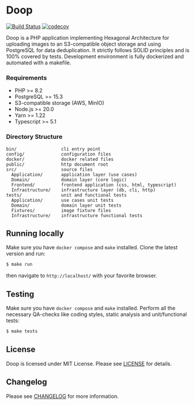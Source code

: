 # Doop

[![Build Status](https://travis-ci.org/radarlog/doop.svg?branch=master)](https://travis-ci.org/radarlog/doop)
[![codecov](https://codecov.io/gh/radarlog/doop/branch/master/graph/badge.svg?token=TeMKOqyDol)](https://codecov.io/gh/radarlog/doop)

Doop is a PHP application implementing Hexagonal Architecture for uploading images to an S3-compatible object storage and using PostgreSQL for data deduplication.
It strictly follows SOLID principles and is 100% covered by tests. Development environment is fully dockerized and automated with a makefile. 

### Requirements
* PHP >= 8.2
* PostgreSQL >= 15.3
* S3-compatible storage (AWS, MinIO)
* Node.js >= 20.0
* Yarn >= 1.22
* Typescript >= 5.1

### Directory Structure

```
bin/                 cli entry point 
config/              configuration files
docker/              docker related files
public/              http document root
src/                 source files
  Application/       application layer (use cases)
  Domain/            domain layer (core logic)
  Frontend/          frontend application (css, html, typescript)
  Infrastructure/    infrastructure layer (db, cli, http)
tests/               unit and functional tests
  Application/       use cases unit tests
  Domain/            domain layer unit tests
  Fixtures/          image fixture files
  Infrastructure/    infrastructure functional tests
```

## Running locally

Make sure you have `docker compose` and `make` installed.
Clone the latest version and run:

```bash
$ make run
```
then navigate to `http://localhost/` with your favorite browser.

## Testing

Make sure you have `docker compose` and `make` installed.
Perform all the necessary QA-checks like coding styles, static analysis and unit/functional tests:

``` bash
$ make tests
```

## License

Doop is licensed under MIT License. Please see [LICENSE](LICENSE) for details.


## Changelog

Please see [CHANGELOG](CHANGELOG.md) for more information.
